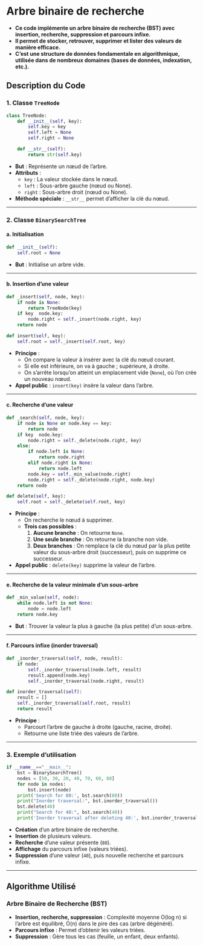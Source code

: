 # Arbre binaire de recherche

- **Ce code implémente un arbre binaire de recherche (BST) avec insertion, recherche, suppression et parcours infixe.**
- **Il permet de stocker, retrouver, supprimer et lister des valeurs de manière efficace.**
- **C’est une structure de données fondamentale en algorithmique, utilisée dans de nombreux domaines (bases de données, indexation, etc.).**

## Description du Code

### 1. **Classe `TreeNode`**

```python
class TreeNode:
    def __init__(self, key):
        self.key = key
        self.left = None
        self.right = None

    def __str__(self):
        return str(self.key)
```
- **But** : Représente un nœud de l’arbre.
- **Attributs** :
  - `key` : La valeur stockée dans le nœud.
  - `left` : Sous-arbre gauche (nœud ou None).
  - `right` : Sous-arbre droit (nœud ou None).
- **Méthode spéciale** : `__str__` permet d’afficher la clé du nœud.

---

### 2. **Classe `BinarySearchTree`**

#### a. **Initialisation**

```python
def __init__(self):
    self.root = None
```
- **But** : Initialise un arbre vide.

---

#### b. **Insertion d’une valeur**

```python
def _insert(self, node, key):
    if node is None:
        return TreeNode(key)
    if key  node.key:
        node.right = self._insert(node.right, key)
    return node

def insert(self, key):
    self.root = self._insert(self.root, key)
```
- **Principe** :
  - On compare la valeur à insérer avec la clé du nœud courant.
  - Si elle est inférieure, on va à gauche ; supérieure, à droite.
  - On s’arrête lorsqu’on atteint un emplacement vide (`None`), où l’on crée un nouveau nœud.
- **Appel public** : `insert(key)` insère la valeur dans l’arbre.

---

#### c. **Recherche d’une valeur**

```python
def _search(self, node, key):
    if node is None or node.key == key:
        return node
    if key  node.key:
        node.right = self._delete(node.right, key)
    else:
        if node.left is None:
            return node.right
        elif node.right is None:
            return node.left
        node.key = self._min_value(node.right)
        node.right = self._delete(node.right, node.key)
    return node

def delete(self, key):
    self.root = self._delete(self.root, key)
```
- **Principe** :
  - On recherche le nœud à supprimer.
  - **Trois cas possibles** :
    1. **Aucune branche** : On retourne `None`.
    2. **Une seule branche** : On retourne la branche non vide.
    3. **Deux branches** : On remplace la clé du nœud par la plus petite valeur du sous-arbre droit (successeur), puis on supprime ce successeur.
- **Appel public** : `delete(key)` supprime la valeur de l’arbre.

---

#### e. **Recherche de la valeur minimale d’un sous-arbre**

```python
def _min_value(self, node):
    while node.left is not None:
        node = node.left
    return node.key
```
- **But** : Trouver la valeur la plus à gauche (la plus petite) d’un sous-arbre.

---

#### f. **Parcours infixe (inorder traversal)**

```python
def _inorder_traversal(self, node, result):
    if node:
        self._inorder_traversal(node.left, result)
        result.append(node.key)
        self._inorder_traversal(node.right, result)

def inorder_traversal(self):
    result = []
    self._inorder_traversal(self.root, result)
    return result
```
- **Principe** :
  - Parcourt l’arbre de gauche à droite (gauche, racine, droite).
  - Retourne une liste triée des valeurs de l’arbre.

---

### 3. **Exemple d’utilisation**

```python
if __name__=="__main__":
    bst = BinarySearchTree()
    nodes = [50, 30, 20, 40, 70, 60, 80]
    for node in nodes:
        bst.insert(node)
    print('Search for 80:', bst.search(80))
    print("Inorder traversal:", bst.inorder_traversal())
    bst.delete(40)
    print("Search for 40:", bst.search(40))
    print('Inorder traversal after deleting 40:', bst.inorder_traversal())
```
- **Création** d’un arbre binaire de recherche.
- **Insertion** de plusieurs valeurs.
- **Recherche** d’une valeur présente (`80`).
- **Affichage** du parcours infixe (valeurs triées).
- **Suppression** d’une valeur (`40`), puis nouvelle recherche et parcours infixe.

---

## Algorithme Utilisé

### **Arbre Binaire de Recherche (BST)**

- **Insertion, recherche, suppression** : Complexité moyenne O(log n) si l’arbre est équilibré, O(n) dans le pire des cas (arbre dégénéré).
- **Parcours infixe** : Permet d’obtenir les valeurs triées.
- **Suppression** : Gère tous les cas (feuille, un enfant, deux enfants).
